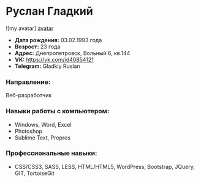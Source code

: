 # Руслан Гладкий

![my avatar] [avatar]

* **Дата рождения:** 03.02.1993 года
* **Возрост:** 23 года
* **Адрес:** Днепропетровск, Вольный 6, кв.144
* **VK:** https://vk.com/id40854121
* **Telegram:** Gladkiy Ruslan

### Направление:
Веб-разработчик

### Навыки работы с компьютером:
- Windows, Word, Excel
- Photoshop
- Sublime Text, Prepros

### Профессиональные навыки:
- CSS/CSS3, SASS, LESS, HTML/HTML5, WordPress, Bootstrap, JQuery, GIT, TortoiseGit

[avatar]: https://github.com/RuslanGladkyy/resume/blob/master/img/Foto.jpg